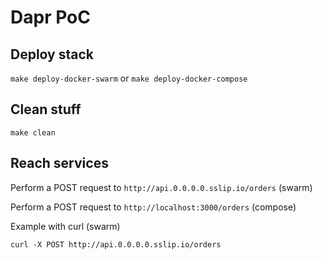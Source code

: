 # Dapr PoC

## Deploy stack

`make deploy-docker-swarm` or `make deploy-docker-compose`

## Clean stuff

`make clean`

## Reach services

Perform a POST request to `http://api.0.0.0.0.sslip.io/orders` (swarm)

Perform a POST request to `http://localhost:3000/orders` (compose)

Example with curl (swarm)

```
curl -X POST http://api.0.0.0.0.sslip.io/orders
```
